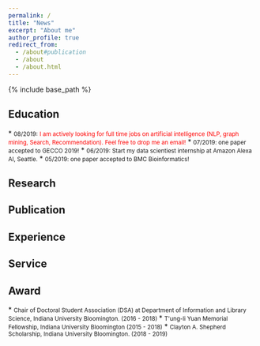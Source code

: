 ```yaml
---
permalink: /
title: "News"
excerpt: "About me"
author_profile: true
redirect_from: 
  - /about#publication
  - /about
  - /about.html
---
```


{% include base_path %}


<h2 id="education">Education</h2>  
* <small> 08/2019:</small> <small style="color:red">I am actively looking for full time jobs on artificial intelligence (NLP, graph mining, Search, Recommendation). Feel free to drop me an email!</small>
* <small> 07/2019: one paper accepted to GECCO 2019!</small> 
* <small> 06/2019: Start my data scientiest internship at Amazon Alexa AI, Seattle.</small> 
* <small> 05/2019: one paper accepted to BMC Bioinformatics!</small> 

<h2 id="research"> Research</h2>  


<h2 id="publication">Publication</h2> 

<h2 id="experience">Experience</h2>  

<h2 id="service"> Service</h2>  

<h2 id="award"> Award</h2>  
* <small>Chair of Doctoral Student Association (DSA) at Department of Information and Library Science, Indiana University Bloomington. (2016 - 2018) </small> 
* <small>T'ung-li Yuan Memorial Fellowship, Indiana University Bloomington (2015 - 2018)</small>
* <small>Clayton A. Shepherd Scholarship, Indiana University Bloomington. (2018 - 2019) </small>



















































